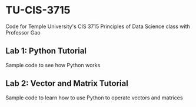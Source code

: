 # TU-CIS-3715
Code for Temple University's CIS 3715 Principles of Data Science class with Professor Gao

## Lab 1: Python Tutorial
Sample code to see how Python works

## Lab 2: Vector and Matrix Tutorial
Sample code to learn how to use Python to operate vectors and matrices
